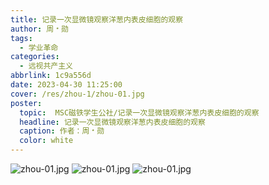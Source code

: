 ```yaml
---
title: 记录一次显微镜观察洋葱内表皮细胞的观察
author: 周﹡勋
tags:
  - 学业革命
categories:
  - 远视共产主义
abbrlink: 1c9a556d
date: 2023-04-30 11:25:00
cover: /res/zhou-1/zhou-01.jpg
poster:  
  topic:  MSC磁铁学生公社/记录一次显微镜观察洋葱内表皮细胞的观察
  headline: 记录一次显微镜观察洋葱内表皮细胞的观察
  caption: 作者：周﹡勋
  color: white
---
```

![zhou-01.jpg](zhou-01.jpg)
![zhou-01.jpg](zhou-02.jpg)
![zhou-01.jpg](zhou-03.jpg)